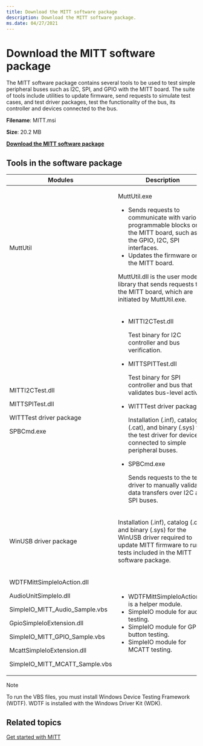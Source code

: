 ```yaml
---
title: Download the MITT software package
description: Download the MITT software package.
ms.date: 04/27/2021
---
```


# Download the MITT software package

The MITT software package contains several tools to be used to test simple peripheral buses such as I2C, SPI, and GPIO with the MITT board. The suite of tools include utilities to update firmware, send requests to simulate test cases, and test driver packages, test the functionality of the bus, its controller and devices connected to the bus.

**Filename**: MITT.msi

**Size**: 20.2 MB

[**Download the MITT software package**](https://download.microsoft.com/download/7/7/0/7703F03C-9D1F-45FC-A625-9647DC495EE2/MITT.msi)

## Tools in the software package

<table>
<colgroup>
<col />
<col />
</colgroup>
<thead>
<tr class="header">
<th>Modules</th>
<th>Description</th>
</tr>
</thead>
<tbody>
<tr class="odd">
<td><p>MuttUtil</p></td>
<td><p>MuttUtil.exe</p>
<ul>
<li>Sends requests to communicate with various programmable blocks on the MITT board, such as the GPIO, I2C, SPI interfaces.</li>
<li>Updates the firmware on the MITT board.</li>
</ul>
<p>MuttUtil.dll is the user mode library that sends requests to the MITT board, which are initiated by MuttUtil.exe.</p></td>
</tr>
<tr class="even">
<td><p>MITTI2CTest.dll</p>
<p>MITTSPITest.dll</p>
<p>WITTTest driver package</p>
<p>SPBCmd.exe</p></td>
<td><ul>
<li><p>MITTI2CTest.dll</p>
<p>Test binary for I2C controller and bus verification.</p></li>
<li><p>MITTSPITTest.dll</p>
<p>Test binary for SPI controller and bus that validates bus-level activity.</p></li>
<li><p>WITTTest driver package</p>
<p>Installation (.inf), catalog (.cat), and binary (.sys) for the test driver for devices connected to simple peripheral buses.</p></li>
<li><p>SPBCmd.exe</p>
<p>Sends requests to the test driver to manually validate data transfers over I2C and SPI buses.</p></li>
</ul></td>
</tr>
<tr class="odd">
<td><p>WinUSB driver package</p></td>
<td><p>Installation (.inf), catalog (.cat), and binary (.sys) for the WinUSB driver required to update MITT firmware to run tests included in the MITT software package.</p></td>
</tr>
<tr class="even">
<td><p>WDTFMittSimpleIoAction.dll</p>
<p>AudioUnitSimpleIo.dll</p>
<p>SimpleIO_MITT_Audio_Sample.vbs</p>
<p>GpioSimpleIoExtension.dll</p>
<p>SimpleIO_MITT_GPIO_Sample.vbs</p>
<p>McattSimpleIoExtension.dll</p>
<p>SimpleIO_MITT_MCATT_Sample.vbs</p></td>
<td><ul>
<li>WDTFMittSimpleIoAction.dll is a helper module.</li>
<li>SimpleIO module for audio testing.</li>
<li>SimpleIO module for GPIO button testing.</li>
<li>SimpleIO module for MCATT testing.</li>
</ul></td>
</tr>
</tbody>
</table>

> [!NOTE]
> To run the VBS files, you must install Windows Device Testing Framework (WDTF). WDTF is installed with the Windows Driver Kit (WDK).

## Related topics

[Get started with MITT](./get-started-with-mitt---.md)
